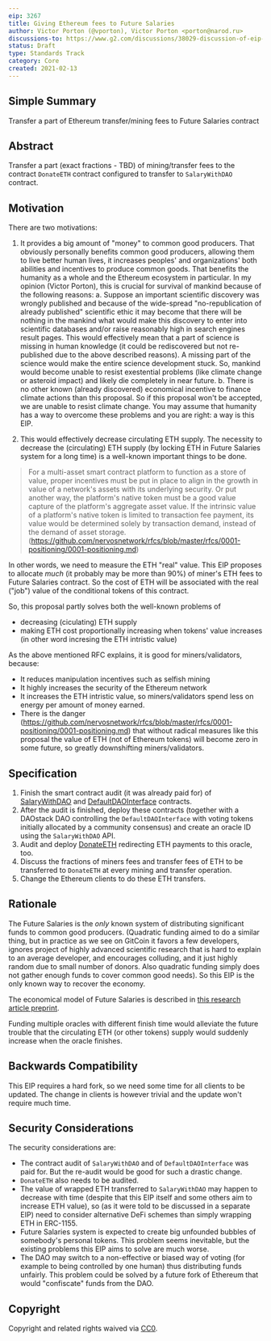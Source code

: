 ```yaml
---
eip: 3267
title: Giving Ethereum fees to Future Salaries
author: Victor Porton (@vporton), Victor Porton <porton@narod.ru>
discussions-to: https://www.g2.com/discussions/38029-discussion-of-eip-3267
status: Draft
type: Standards Track
category: Core
created: 2021-02-13
---
```


## Simple Summary
Transfer a part of Ethereum transfer/mining fees to Future Salaries contract

## Abstract
Transfer a part (exact fractions - TBD) of mining/transfer fees to the contract `DonateETH` contract configured to transfer to `SalaryWithDAO` contract.

## Motivation
There are two motivations:

1. It provides a big amount of "money" to common good producers. That obviously personally benefits common good producers, allowing them to live better human lives, it increases peoples' and organizations' both abilities and incentives to produce common goods. That benefits the humanity as a whole and the Ethereum ecosystem in particular. In my opinion (Victor Porton), this is crucial for survival of mankind because of the following reasons: a. Suppose an important scientific discovery was wrongly published and because of the wide-spread "no-republication of already published" scientific ethic it may become that there will be nothing in the mankind what would make this discovery to enter into scientific databases and/or raise reasonably high in search engines result pages. This would effectively mean that a part of science is missing in human knowledge (it could be rediscovered but not re-published due to the above described reasons). A missing part of the science would make the entire science development stuck. So, mankind would become unable to resist exestential problems (like climate change or asteroid impact) and likely die completely in near future. b. There is no other known (already discovered) economical incentive to finance climate actions than this proposal. So if this proposal won't be accepted, we are unable to resist climate change. You may assume that humanity has a way to overcome these problems and you are right: a way is this EIP.

2. This would effectively decrease circulating ETH supply. The necessity to decrease the (circulating) ETH supply (by locking ETH in Future Salaries system for a long time) is a well-known important things to be done.

> For a multi-asset smart contract platform to function as a store of value, proper incentives must be put in place to align in the growth in value of a network's assets with its underlying security. Or put another way, the platform's native token must be a good value capture of the platform's aggregate asset value. If the intrinsic value of a platform's native token is limited to transaction fee payment, its value would be determined solely by transaction demand, instead of the demand of asset storage. (https://github.com/nervosnetwork/rfcs/blob/master/rfcs/0001-positioning/0001-positioning.md)

In other words, we need to measure the ETH "real" value. This EIP proposes to allocate *much* (it probably may be more than 90%) of miner's ETH fees to Future Salaries contract. So the cost of ETH will be associated with the real ("job") value of the conditional tokens of this contract.

So, this proposal partly solves both the well-known problems of
- decreasing (ciculating) ETH supply
- making ETH cost proportionally increasing when tokens' value increases (in other word incresing the ETH intristic value)

As the above mentioned RFC explains, it is good for miners/validators, because:
- It reduces manipulation incentives such as selfish mining
- It highly increases the security of the Ethereum network
- It increases the ETH intristic value, so miners/validators spend less on energy per amount of money earned.
- There is the danger (https://github.com/nervosnetwork/rfcs/blob/master/rfcs/0001-positioning/0001-positioning.md) that without radical measures like this proposal the value of ETH (not of Ethereum tokens) will become zero in some future, so greatly downshifting miners/validators.

## Specification
1. Finish the smart contract audit (it was already paid for) of [SalaryWithDAO](https://github.com/vporton/future-contracts/blob/master/contracts/SalaryWithDAO.sol) and [DefaultDAOInterface](https://github.com/vporton/future-contracts/blob/master/contracts/DefaultDAOInterface.sol) contracts.
2. After the audit is finished, deploy these contracts (together with a DAOstack DAO controlling the `DefaultDAOInterface` with voting tokens initially allocated by a community consensus) and create an oracle ID using the `SalaryWithDAO` API.
3. Audit and deploy [DonateETH](https://github.com/vporton/donations/blob/main/contracts/DonateETH.sol) redirecting ETH payments to this oracle, too.
4. Discuss the fractions of miners fees and transfer fees of ETH to be transferred to `DonateETH` at every mining and transfer operation.
5. Change the Ethereum clients to do these ETH transfers.

## Rationale
The Future Salaries is the _only_ known system of distributing significant funds to common good producers. (Quadratic funding aimed to do a similar thing, but in practice as we see on GitCoin it favors a few developers, ignores project of highly advanced scientific research that is hard to explain to an average developer, and encourages colluding, and it just highly random due to small number of donors. Also quadratic funding simply does not gather enough funds to cover common good needs). So this EIP is the only known way to recover the economy.

The economical model of Future Salaries is described in [this research article preprint](https://github.com/vporton/gitcoin-web/blob/future/app/assets/docs/science-salaries.pdf).

Funding multiple oracles with different finish time would alleviate the future trouble that the circulating ETH (or other tokens) supply would suddenly increase when the oracle finishes.

## Backwards Compatibility
This EIP requires a hard fork, so we need some time for all clients to be updated. The change in clients is however trivial and the update won't require much time.

## Security Considerations
The security considerations are:
- The contract audit of `SalaryWithDAO` and of `DefaultDAOInterface` was paid for. But the re-audit would be good for such a drastic change.
- `DonateETH` also needs to be audited.
- The value of wrapped ETH transferred to `SalaryWithDAO` may happen to decrease with time (despite that this EIP itself and some others aim to increase ETH value), so (as it were told to be discussed in a separate EIP) need to consider alternative DeFi schemes than simply wrapping ETH in ERC-1155.
- Future Salaries system is expected to create big unfounded bubbles of somebody's personal tokens. This problem seems inevitable, but the existing problems this EIP aims to solve are much worse.
- The DAO may switch to a non-effective or biased way of voting (for example to being controlled by one human) thus distributing funds unfairly. This problem could be solved by a future fork of Ethereum that would "confiscate" funds from the DAO.

## Copyright
Copyright and related rights waived via [CC0](https://creativecommons.org/publicdomain/zero/1.0/).
